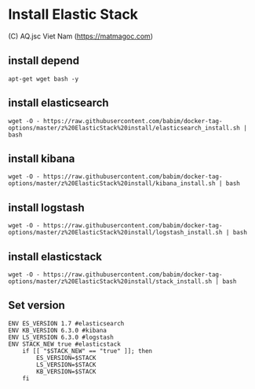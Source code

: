 # Install Elastic Stack
(C) AQ.jsc Viet Nam (https://matmagoc.com)

## install depend
`apt-get wget bash -y`

## install elasticsearch
`wget -O - https://raw.githubusercontent.com/babim/docker-tag-options/master/z%20ElasticStack%20install/elasticsearch_install.sh | bash`

## install kibana
`wget -O - https://raw.githubusercontent.com/babim/docker-tag-options/master/z%20ElasticStack%20install/kibana_install.sh | bash`

## install logstash
`wget -O - https://raw.githubusercontent.com/babim/docker-tag-options/master/z%20ElasticStack%20install/logstash_install.sh | bash`

## install elasticstack
`wget -O - https://raw.githubusercontent.com/babim/docker-tag-options/master/z%20ElasticStack%20install/stack_install.sh | bash`

## Set version
```
ENV ES_VERSION 1.7 #elasticsearch
ENV KB_VERSION 6.3.0 #kibana
ENV LS_VERSION 6.3.0 #logstash
ENV STACK_NEW true #elasticstack
	if [[ "$STACK_NEW" == "true" ]]; then
		ES_VERSION=$STACK
		LS_VERSION=$STACK
		KB_VERSION=$STACK
	fi
```
